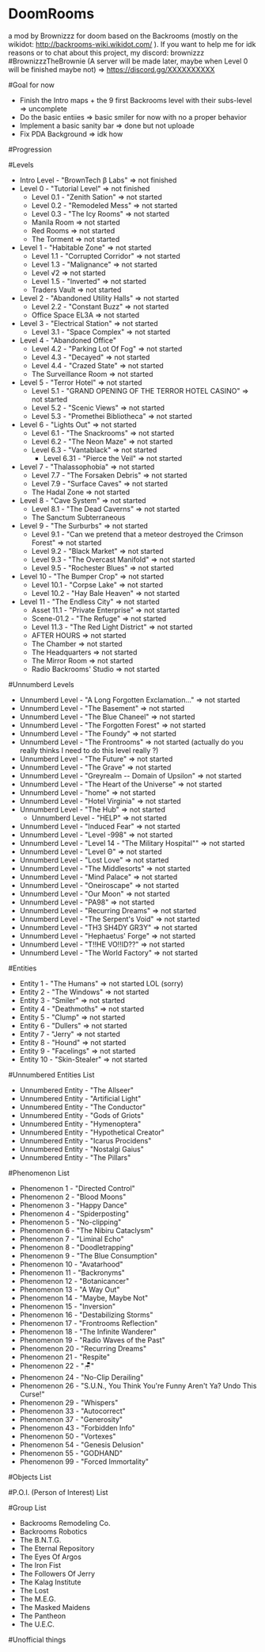 # DoomRooms
a mod by Brownizzz for doom based on the Backrooms (mostly on the wikidot: http://backrooms-wiki.wikidot.com/ ). If you want to help me for idk reasons or to chat about this project, my discord: brownizzz #BrownizzzTheBrownie (A server will be made later, maybe when Level 0 will be finished maybe not) => https://discord.gg/XXXXXXXXXX


#Goal for now
- Finish the Intro maps + the 9 first Backrooms level with their subs-level => uncomplete
- Do the basic entiies => basic smiler for now with no a proper behavior
- Implement a basic sanity bar => done but not uploade
- Fix PDA Background => idk how


#Progression

#Levels
- Intro Level - "BrownTech β Labs" => not finished
- Level 0 - "Tutorial Level" => not finished
    - Level 0.1 - "Zenith Sation" => not started
    - Level 0.2 - "Remodeled Mess" => not started
    - Level 0.3 - "The Icy Rooms" => not started
    - Manila Room => not started
    - Red Rooms => not started
    - The Torment => not started
- Level 1 - "Habitable Zone" => not started
    - Level 1.1 - "Corrupted Corridor" => not started
    - Level 1.3 - "Malignance" => not started
    - Level √2 => not started
    - Level 1.5 - "Inverted" => not started
    - Traders Vault => not started
- Level 2 - "Abandoned Utility Halls" => not started
    - Level 2.2 - "Constant Buzz" => not started
    - Office Space EL3A => not started
- Level 3 - "Electrical Station" => not started
    - Level 3.1 - "Space Complex" => not started
- Level 4 - "Abandoned Office"
    - Level 4.2 - "Parking Lot Of Fog" => not started
    - Level 4.3 - "Decayed" => not started
    - Level 4.4 - "Crazed State" => not started
    - The Surveillance Room => not started
- Level 5 - "Terror Hotel" => not started
    - Level 5.1 - "GRAND OPENING OF THE TERROR HOTEL CASINO" => not started
    - Level 5.2 - "Scenic Views" => not started
    - Level 5.3 - "Promethei Bibliotheca" => not started
- Level 6 - "Lights Out" => not started
    - Level 6.1 - "The Snackrooms" => not started
    - Level 6.2 - "The Neon Maze" => not started
    - Level 6.3 - "Vantablack" => not started
        - Level 6.31 - "Pierce the Veil" => not started
- Level 7 - "Thalassophobia" => not started
    - Level 7.7 - "The Forsaken Debris" => not started
    - Level 7.9 - "Surface Caves" => not started
    - The Hadal Zone => not started
- Level 8 - "Cave System" => not started
    - Level 8.1 - "The Dead Caverns" => not started
    - The Sanctum Subterraneous
- Level 9 - "The Surburbs" => not started
    - Level 9.1 - "Can we pretend that a meteor destroyed the Crimson Forest" => not started
    - Level 9.2 - "Black Market" => not started
    - Level 9.3 - "The Overcast Manifold" => not started
    - Level 9.5 - "Rochester Blues" => not started
- Level 10 - "The Bumper Crop" => not started
    - Level 10.1 - "Corpse Lake" => not started
    - Level 10.2 - "Hay Bale Heaven" => not started
- Level 11 - "The Endless City" => not started
    - Asset 11.1 - "Private Enterprise" => not started
    - Scene-01.2 - "The Refuge" => not started
    - Level 11.3 - "The Red Light District" => not started
    - AFTER HOURS => not started
    - The Chamber => not started
    - The Headquarters => not started
    - The Mirror Room => not started
    - Radio Backrooms' Studio => not started

#Unnumberd Levels
- Unnumberd Level - "A Long Forgotten Exclamation..." => not started
- Unnumberd Level - "The Basement" => not started
- Unnumberd Level - "The Blue Chaneel" => not started
- Unnumberd Level - "The Forgotten Forest" => not started
- Unnumberd Level - "The Foundy" => not started
- Unnumberd Level - "The Frontrooms" => not started (actually do you really thinks I need to do this level really ?)
- Unnumberd Level - "The Future" => not started
- Unnumberd Level - "The Grave" => not started
- Unnumberd Level - "Greyrealm -- Domain of Upsilon" => not started
- Unnumberd Level - "The Heart of the Universe" => not started
- Unnumberd Level - "home" => not started
- Unnumberd Level - "Hotel Virginia" => not started
- Unnumberd Level - "The Hub" => not started
    - Unnumberd Level - "HELP" => not started
- Unnumberd Level - "Induced Fear" => not started
- Unnumberd Level - "Level -998" => not started
- Unnumberd Level - "Level 14 - "The Military Hospital"" => not started
- Unnumberd Level - "Level Θ" => not started
- Unnumberd Level - "Lost Love" => not started
- Unnumberd Level - "The Middlesorts" => not started
- Unnumberd Level - "Mind Palace" => not started
- Unnumberd Level - "Oneiroscape" => not started
- Unnumberd Level - "Our Moon" => not started
- Unnumberd Level - "PA98" => not started
- Unnumberd Level - "Recurring Dreams" => not started
- Unnumberd Level - "The Serpent's Void" => not started
- Unnumberd Level - "TH3 SH4DY GR3Y" => not started
- Unnumberd Level - "Hephaetus' Forge" => not started
- Unnumberd Level - "T!!HE VO!!ID??" => not started
- Unnumberd Level - "The World Factory" => not started

#Entities
- Entity 1 - "The Humans" => not started LOL (sorry)
- Entity 2 - "The Windows" => not started
- Entity 3 - "Smiler" => not started
- Entity 4 - "Deathmoths" => not started
- Entity 5 - "Clump" => not started
- Entity 6 - "Dullers" => not started
- Entity 7 - "Jerry" => not started
- Entity 8 - "Hound" => not started
- Entity 9 - "Facelings" => not started
- Entity 10 - "Skin-Stealer" => not started

#Unnumbered Entities List
- Unnumbered Entity - "The Allseer"
- Unnumbered Entity - "Artificial Light"
- Unnumbered Entity - "The Conductor"
- Unnumbered Entity - "Gods of Griots"
- Unnumbered Entity - "Hymenoptera"
- Unnumbered Entity - "Hypothetical Creator"
- Unnumbered Entity - "Icarus Procidens"
- Unnumbered Entity - "Nostalgi Gaius"
- Unnumbered Entity - "The Pillars"

#Phenomenon List
- Phenomenon 1 - "Directed Control"
- Phenomenon 2 - "Blood Moons"
- Phenomenon 3 - "Happy Dance"
- Phenomenon 4 - "Spiderposting"
- Phenomenon 5 - "No-clipping"
- Phenomenon 6 - "The Nibiru Cataclysm"
- Phenomenon 7 - "Liminal Echo"
- Phenomenon 8 - "Doodletrapping"
- Phenomenon 9 - "The Blue Consumption"
- Phenomenon 10 - "Avatarhood"
- Phenomenon 11 - "Backronyms"
- Phenomenon 12 - "Botanicancer"
- Phenomenon 13 - "A Way Out"
- Phenomenon 14 - "Maybe, Maybe Not"
- Phenomenon 15 - "Inversion"
- Phenomenon 16 - "Destabilizing Storms"
- Phenomenon 17 - "Frontrooms Reflection"
- Phenomenon 18 - "The Infinite Wanderer"
- Phenomenon 19 - "Radio Waves of the Past"
- Phenomenon 20 - "Recurring Dreams"
- Phenomenon 21 - "Respite"
- Phenomenon 22 - "🪑"
- Phenomenon 24 - "No-Clip Derailing"
- Phenomenon 26 - "S.U.N., You Think You're Funny Aren't Ya? Undo This Curse!"
- Phenomenon 29 - "Whispers"
- Phenomenon 33 - "Autocorrect"
- Phenomenon 37 - "Generosity"
- Phenomenon 43 - "Forbidden Info"
- Phenomenon 50 - "Vortexes"
- Phenomenon 54 - "Genesis Delusion"
- Phenomenon 55 - "GODHAND"
- Phenomenon 99 - "Forced Immortality"

#Objects List


#P.O.I. (Person of Interest) List


#Group List
- Backrooms Remodeling Co.
- Backrooms Robotics
- The B.N.T.G.
- The Eternal Repository
- The Eyes Of Argos
- The Iron Fist
- The Followers Of Jerry
- The Kalag Institute
- The Lost
- The M.E.G.
- The Masked Maidens
- The Pantheon
- The U.E.C.

#Unofficial things
